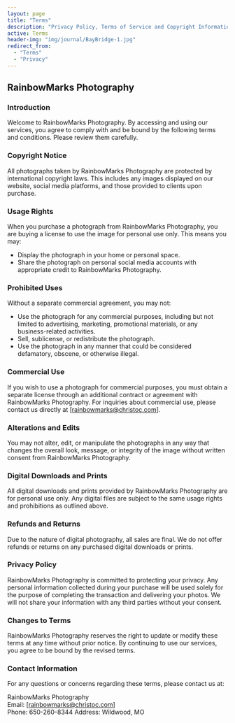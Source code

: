 ```yaml
---
layout: page
title: "Terms"
description: "Privacy Policy, Terms of Service and Copyright Information from RainbowMarks Photography. Please read for more information about us."
active: Terms
header-img: "img/journal/BayBridge-1.jpg"
redirect_from: 
  - "Terms"
  - "Privacy"
---
```

## RainbowMarks Photography

### Introduction
Welcome to RainbowMarks Photography. By accessing and using our services, you agree to comply with and be bound by the following terms and conditions. Please review them carefully.

### Copyright Notice
All photographs taken by RainbowMarks Photography are protected by international copyright laws. This includes any images displayed on our website, social media platforms, and those provided to clients upon purchase.

### Usage Rights
When you purchase a photograph from RainbowMarks Photography, you are buying a license to use the image for personal use only. This means you may:

- Display the photograph in your home or personal space.
- Share the photograph on personal social media accounts with appropriate credit to RainbowMarks Photography.

### Prohibited Uses
Without a separate commercial agreement, you may not:

- Use the photograph for any commercial purposes, including but not limited to advertising, marketing, promotional materials, or any business-related activities.
- Sell, sublicense, or redistribute the photograph.
- Use the photograph in any manner that could be considered defamatory, obscene, or otherwise illegal.

### Commercial Use
If you wish to use a photograph for commercial purposes, you must obtain a separate license through an additional contract or agreement with RainbowMarks Photography. For inquiries about commercial use, please contact us directly at [rainbowmarks@christoc.com].

### Alterations and Edits
You may not alter, edit, or manipulate the photographs in any way that changes the overall look, message, or integrity of the image without written consent from RainbowMarks Photography.

### Digital Downloads and Prints
All digital downloads and prints provided by RainbowMarks Photography are for personal use only. Any digital files are subject to the same usage rights and prohibitions as outlined above.

### Refunds and Returns
Due to the nature of digital photography, all sales are final. We do not offer refunds or returns on any purchased digital downloads or prints.

### Privacy Policy
RainbowMarks Photography is committed to protecting your privacy. Any personal information collected during your purchase will be used solely for the purpose of completing the transaction and delivering your photos. We will not share your information with any third parties without your consent.

### Changes to Terms
RainbowMarks Photography reserves the right to update or modify these terms at any time without prior notice. By continuing to use our services, you agree to be bound by the revised terms.

### Contact Information
For any questions or concerns regarding these terms, please contact us at:

RainbowMarks Photography  
Email: [rainbowmarks@christoc.com]  
Phone: 650-260-8344
Address: Wildwood, MO
